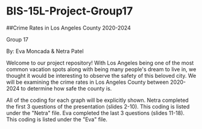 # BIS-15L-Project-Group17
##Crime Rates in Los Angeles County 2020-2024

Group 17

By: Eva Moncada & Netra Patel

Welcome to our project repository! With Los Angeles being one of the most common vacation spots along with being many people's dream to live in, we thought it would be interesting to observe the safety of this beloved city. We will be examining the crime rates in Los Angeles County between 2020-2024 to determine how safe the county is. 


All of the coding for each graph will be explicitly shown. Netra completed the first 3 questions of the presentation (slides 2-10). This coding is listed under the "Netra" file. Eva completed the last 3 questions (slides 11-18). This coding is listed under the "Eva" file. 
